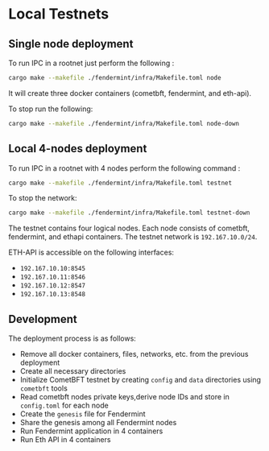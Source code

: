 # Local Testnets

## Single node deployment

To run IPC in a rootnet just perform the following :
```bash
cargo make --makefile ./fendermint/infra/Makefile.toml node

```

It will create three docker containers (cometbft, fendermint, and eth-api).

To stop run the following:
```bash
cargo make --makefile ./fendermint/infra/Makefile.toml node-down
```

## Local 4-nodes deployment
To run IPC in a rootnet with 4 nodes perform the following command :
```bash
cargo make --makefile ./fendermint/infra/Makefile.toml testnet

```

To stop the network:
```bash
cargo make --makefile ./fendermint/infra/Makefile.toml testnet-down
```

The testnet contains four logical nodes. Each node consists of cometbft, fendermint, and ethapi containers.
The testnet network is `192.167.10.0/24`.

ETH-API is accessible on the following interfaces:
- `192.167.10.10:8545`
- `192.167.10.11:8546`
- `192.167.10.12:8547`
- `192.167.10.13:8548`

## Development

The deployment process is as follows:
- Remove all docker containers, files, networks, etc. from the previous deployment
- Create all necessary directories
- Initialize CometBFT testnet by creating `config` and `data` directories using `cometbft` tools
- Read cometbft nodes private keys,derive node IDs and store in `config.toml` for each node
- Create the `genesis` file for Fendermint
- Share the genesis among all Fendermint nodes
- Run Fendermint application in 4 containers
- Run Eth API in 4 containers